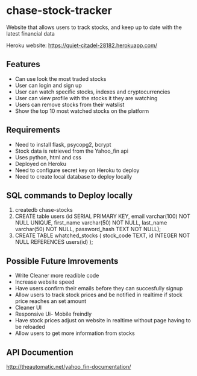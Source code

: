 # chase-stock-tracker

Website that allows users to track stocks, and keep up to date with the latest financial data

Heroku website: https://quiet-citadel-28182.herokuapp.com/

## Features

- Can use look the most traded stocks
- User can login and sign up
- User can watch specific stocks, indexes and cryptocurrencies
- User can view profile with the stocks it they are watching
- Users can remove stocks from their watslist
- Show the top 10 most watched stocks on the platform

## Requirements

- Need to install flask, psycopg2, bcrypt
- Stock data is retrieved from the Yahoo_fin api
- Uses python, html and css
- Deployed on Heroku 
- Need to configure secret key on Heroku to deploy
- Need to create local database to deploy locally

## SQL commands to Deploy locally

1. createdb chase-stocks
2.  CREATE table users (id SERIAL PRIMARY KEY, 
 email varchar(100) NOT NULL UNIQUE, 
 first_name varchar(50) NOT NULL, 
 last_name varchar(50) NOT NULL, 
 password_hash TEXT NOT NULL);
3. CREATE TABLE whatched_stocks (
     stock_code TEXT,
     id INTEGER NOT NULL REFERENCES users(id) 
 );

 ## Possible Future Imrovements
  - Write Cleaner more readible code
  - Increase website speed
  - Have users confirm their emails before they can succesfully signup
  - Allow users to track stock prices and be notified in realtime if stock price reaches an set amount
  - Cleaner UI
  - Responsive Ui- Mobile freindly
  - Have stock prices adjust on website in realtime without page having to be reloaded
  - Allow users to get more information from stocks

  ## API Documention
  http://theautomatic.net/yahoo_fin-documentation/

